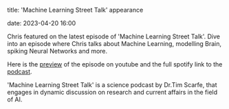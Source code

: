 title: 'Machine Learning Street Talk' appearance

date: 2023-04-20 16:00

Chris featured on the latest episode of 'Machine Learning Street Talk'. Dive into an episode  where Chris talks about Machine Learning, modelling Brain, spiking Neural Networks and more. 

Here is the [preview](https://www.youtube.com/watch?v=c6P4jqn7dpM) of the episode on youtube and the full spotify link to the [podcast](https://open.spotify.com/episode/421BieT1nEHxw0LfQQE0lG?si=h9ZTEOriTI-EY8zPzw5tUQ).

'Machine Learning Street Talk' is a science podcast by Dr.Tim Scarfe, that engages in dynamic discussion on research and current affairs in the field of AI. 